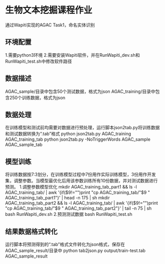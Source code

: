 # 生物文本挖掘课程作业
通过Wapiti实现的AGAC Task1，命名实体识别
## 环境配置
1.需要python3环境
2.需要安装Wapiti软件，并在RunWapiti_dev.sh和RunWapiti_test.sh中修改软件路径
## 数据描述
AGAC_sample/目录中包含50个测试数据，格式为json
AGAC_training/目录中包含250个训练数据，格式为json
## 数据处理
在训练模型和测试前均需要对数据进行预处理，运行脚本json2tab.py将训练数据和测试数据转换为“.tab”格式
python json2tab.py AGAC_training AGAC_training_tab
python json2tab.py -NoTriggerWords AGAC_sample AGAC_sample_tab
## 模型训练
将训练数据按7:3划分，在训练模型过程中7份用作实际训练模型，3份用作开发集，调整参数。当模型最优化后用该参数训练所有10份数据，并对测试数据进行预测。
1.调整参数模型优化
mkdir AGAC_training_tab_part1 && ls -l  AGAC_training_tab/ | awk '{if($9!="")print "cp AGAC_training_tab/"$9 " AGAC_training_tab_part1"}' | head -n 175 | sh
mkdir AGAC_training_tab_part2 && ls -l  AGAC_training_tab/ | awk '{if($9!="")print "cp AGAC_training_tab/"$9 " AGAC_training_tab_part2"}' | tail -n 75 | sh
bash RunWapiti_dev.sh
2.预测测试数据
bash RunWapiti_test.sh
## 结果数据格式转化
运行脚本将预测得到的“.tab”格式文件转化为json格式，保存在AGAC_sample_result/目录中
python tab2json.py output/train-test.tab AGAC_sample_result
